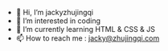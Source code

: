 - 👋 Hi, I’m jackyzhujingqi
- 👀 I’m interested in coding
- 🌱 I’m currently learning HTML & CSS & JS
- 📫 How to reach me : jacky@zhujingqi.com

<!---
jackyzhujingqi/jackyzhujingqi is a ✨ special ✨ repository because its `README.md` (this file) appears on your GitHub profile.
You can click the Preview link to take a look at your changes.
--->
